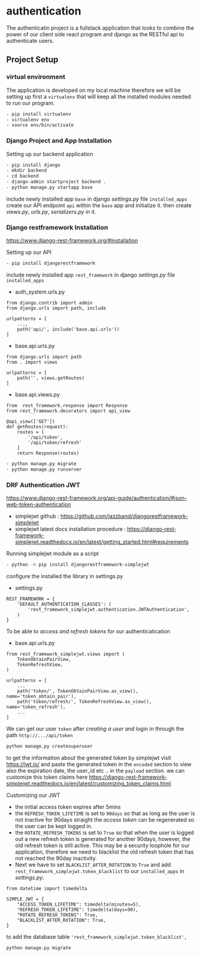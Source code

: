 # authentication

The authenticatin project is a fullstack application that looks to combine the power of our client side react program and django as the RESTful api to authenticate users.

## Project Setup

### virtual environment

The application is developed on my local machine therefore we will be setting up first a `virtualenv` that will keep all the installed modules needed to run our program.

```bash
- pip install virtualenv
- virtualenv env
- source env/bin/activate
```

### Django Project and App Installation

Setting up our backend application

```bash
- pip install django
- mkdir backend
- cd backend
- django-admin startproject backend .
- python manage.py startapp base
```

include newly installed app `base` in django _settings.py_ file `installed_apps`
create our API endpoint `api` within the `base` app and initialize it.
then create _views.py_, _urls.py_, _serializers.py_ in it.

### Django restframework Installation

https://www.django-rest-framework.org/#installation

Setting up our API

```bash
- pip install djangorestframework
```

include newly installed app `rest_framework` in django _settings.py_ file `installed_apps`

- auth_system.urls.py

```
from django.contrib import admin
from django.urls import path, include

urlpatterns = [
    ...,
    path('api/', include('base.api.urls'))
]
```

- base.api.urls.py

```
from django.urls import path
from . import views

urlpatterns = [
    path('', views.getRoutes)
]
```

- base.api.views.py

```
from  rest_framework.response import Response
from rest_framework.decorators import api_view

@api_view(['GET'])
def getRoutes(request):
    routes = [
        '/api/token',
        '/api/token/refresh'
    ]
    return Response(routes)
```

```bash
- python manage.py migrate
- python manage.py runserver
```

### DRF Authentication JWT

https://www.django-rest-framework.org/api-guide/authentication/#json-web-token-authentication

- simplejwt github :
  https://github.com/jazzband/djangorestframework-simplejwt
- simplejwt latest docs installation procedure :
  https://django-rest-framework-simplejwt.readthedocs.io/en/latest/getting_started.html#requirements

Running simplejwt module as a script

```bash
- python -m pip install djangorestframework-simplejwt
```

configure the installed the library in settings.py

- settings.py

```
REST_FRAMEWORK = {
    'DEFAULT_AUTHENTICATION_CLASSES': (
        'rest_framework_simplejwt.authentication.JWTAuthentication',
    )
}
```

To be able to _access and refresh tokens_ for our authenticatication

- base.api.urls.py

```
from rest_framework_simplejwt.views import (
    TokenObtainPairView,
    TokenRefreshView,
)

urlpatterns = [
    ...
    path('token/', TokenObtainPairView.as_view(), name='token_obtain_pair'),
    path('token/refresh/', TokenRefreshView.as_view(), name='token_refresh'),
    ...
]
```

We can get our user `token` after _creating a user_ and login in through the path `http://.../api/token`

```bash
python manage.py createsuperuser
```

to get the information about the generated token by simplejwt visit https://jwt.io/ and paste the generated token in the `encoded` section to view also the expiration date, the user_id etc .. in the `payload` section. we can customize this token claims here https://django-rest-framework-simplejwt.readthedocs.io/en/latest/customizing_token_claims.html

Customizing our JWT

- the initial access token expires after 5mins
- the `REFRESH_TOKEN_LIFETIME` is set to `90days` so that as long as the user is not inactive for 90days straight the _access token_ can be regenerated so the user can be kept logged in.
- the `ROTATE_REFRESH_TOKENS` is set to `True` so that when the user is logged out a new refresh token is generated for another 90days, however, the old refresh token is still active. This may be a security loophole for our application, therefore we need to blacklist the old refresh token that has not reached the 90day inactivity.
- Next we have to set `BLACKLIST_AFTER_ROTATION` to `True` and add `rest_framework_simplejwt.token_blacklist` to our `installed_apps` in _settings.py_.

```
from datetime import timedelta

SIMPLE_JWT = {
    "ACCESS_TOKEN_LIFETIME": timedelta(minutes=5),
    "REFRESH_TOKEN_LIFETIME": timedelta(days=90),
    "ROTATE_REFRESH_TOKENS": True,
    "BLACKLIST_AFTER_ROTATION": True,
}
```

to add the database table `'rest_framework_simplejwt.token_blacklist',`

```bash
python manage.py migrate
```
